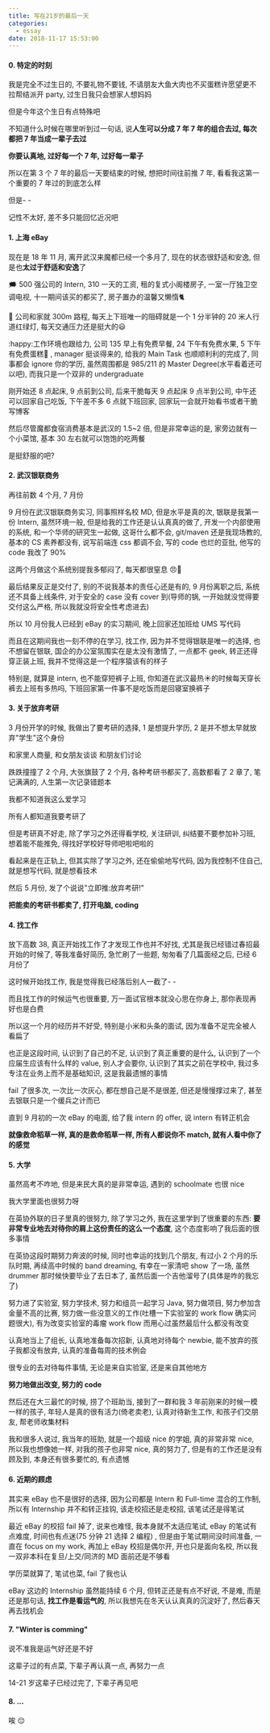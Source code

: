 ```yaml
---
title: 写在21岁的最后一天
categories:
  - essay
date: 2018-11-17 15:53:00
---
```


#### 0. 特定的时刻

我是完全不过生日的, 不要礼物不要钱, 不请朋友大鱼大肉也不买蛋糕许愿望更不拉帮结派开 party, 过生日我只会想家人想妈妈

但是今年这个生日有点特殊吧

不知道什么时候在哪里听到过一句话, 说**人生可以分成 7 年 7 年的组合去过, 每次都把 7 年当成一辈子去过**

**你要认真地, 过好每一个 7 年, 过好每一辈子**

所以在第 3 个 7 年的最后一天要结束的时候, 想把时间往前推 7 年, 看看我这第一个重要的 7 年过的到底怎么样

但是- -

记性不太好, 差不多只能回忆近况吧

#### 1. 上海 eBay

现在是 18 年 11 月, 离开武汉来魔都已经一个多月了, 现在的状态很舒适和安逸, 但是也**太过于舒适和安逸**了

:right_anger_bubble: 500 强公司的 Intern, 310 一天的工资, 租的复式小阁楼房子, 一室一厅独卫空调电视, 十一期间该买的都买了, 房子置办的温馨又懒惰:cat2:

:bus: 公司和家就 300m 路程, 每天上下班唯一的阻碍就是一个 1 分半钟的 20 米人行道红绿灯, 每天交通压力还是挺大的:smiley:

:happy:工作环境也跟给力, 公司 135 早上有免费早餐, 24 下午有免费水果, 5 下午有免费蛋糕:cake: , manager 挺谈得来的, 给我的 Main Task 也顺顺利利的完成了, 同事都会 ignore 你的学历, 虽然周围都是 985/211 的 Master Degree(水平看着还可以吧), 而我只是一个双非的 undergraduate

刚开始还 8 点起床, 9 点前到公司, 后来干脆每天 9 点起床 9 点半到公司, 中午还可以回家自己吃饭, 下午差不多 6 点就下班回家, 回家玩一会就开始看书或者干脆写博客

然后尽管魔都食宿消费基本是武汉的 1.5~2 倍, 但是非常幸运的是, 家旁边就有一个小菜馆, 基本 30 左右就可以饱饱的吃两餐

是挺舒服的吧?

#### 2. 武汉银联商务

再往前数 4 个月, 7 月份

9 月份在武汉银联商务实习, 同事照样名校 MD, 但是水平是真的次, 银联是我第一份 Intern, 虽然环境一般, 但是给我的工作还是认认真真的做了, 开发一个内部使用的系统, 和一个华师的研究生一起做, 这哥什么都不会, git/maven 还是我现场教的, 基本的 CS 素养都没有, 说写前端连 css 都调不会, 写的 code 也烂的亚批, 他写的 code 我改了 90%

这两个月做这个系统别提我多郁闷了, 每天都很窒息 😠💢

最后结果反正是交付了, 别的不说我基本的责任心还是有的, 9 月份离职之后, 系统还不具备上线条件, 对于安全的 case 没有 cover 到(导师的锅, 一开始就没觉得要交付这么严格, 所以我就没将安全性考虑进去)

所以 10 月份我人已经到 eBay 的实习期间, 晚上回家还加班给 UMS 写代码

而且在这期间我也一刻不停的在学习, 找工作, 因为并不觉得银联是唯一的选择, 也不想留在银联, 国企的办公室氛围实在是太没有激情了, 一点都不 geek, 转正还得穿正装上班, 我并不觉得这是一个程序猿该有的样子

特别是, 就算是 intern, 也不能穿短裤子上班, 你知道在武汉最热:sunny:的时候每天穿长裤去上班有多热吗, 下班回家第一件事不是吃饭而是回寝室换裤子

#### 3. 关于放弃考研

3 月份开学的时候, 我做出了要考研的选择, 1 是想提升学历, 2 是并不想太早就放弃"学生"这个身份

和家里人商量, 和女朋友谈谈 和朋友们讨论

跌跌撞撞了 2 个月, 大张旗鼓了 2 个月, 各种考研书都买了, 高数都看了 2 章了, 笔记满满的, 人生第一次记录错题本

我都不知道我这么爱学习

所有人都知道我要考研了

但是考研真不好走, 除了学习之外还得看学校, 关注研训, 纠结要不要参加补习班, 想着能不能推免, 得找好学校好导师吧啦吧啦的

看起来是在正轨上, 但其实除了学习之外, 还在偷偷地写代码, 因为我控制不住自己, 就是想写代码, 就是想看技术

然后 5 月份, 发了个说说"立即推:放弃考研!"

**把能卖的考研书都卖了, 打开电脑, coding**

#### 4. 找工作

放下高数 38, 真正开始找工作了才发现工作也并不好找, 尤其是我已经错过春招最开始的时候了, 等我准备好简历, 急忙刷了一些题, 匆匆看了几篇面经之后, 已经 6 月份了

这时候开始找工作, 我是觉得我已经落后别人一截了- -

而且找工作的时候运气也很重要, 万一面试官根本就没心思在你身上, 那你表现再好也是白费

所以这一个月的经历并不好受, 特别是小米和头条的面试, 因为准备不足完全被人看扁了

也正是这段时间, 认识到了自己的不足, 认识到了真正重要的是什么, 认识到了一个应届生应该有什么样的 value, 别人才会要你, 认识到了其实之前在学校中, 我过多专注在业务上而不是基础知识, 这是我最遗憾的事情

fail 了很多次, 一次比一次灰心, 都在想自己是不是很差, 但还是慢慢撑过来了, 甚至去银联只是一个缓兵之计而已

直到 9 月初的一次 eBay 的电面, 给了我 intern 的 offer, 说 intern 有转正机会

**就像救命稻草一样, 真的是救命稻草一样, 所有人都说你不 match, 就有人看中你了的感觉**

#### 5. 大学

虽然高考不咋地, 但是来民大真的是非常幸运, 遇到的 schoolmate 也很 nice

我大学里面也很努力呀

在英协外联的日子里真的很努力, 除了学习之外, 我在这里学到了很重要的东西: **要非常专业地去对待你的肩上这份责任的这么一个态度**, 这个态度影响了我后面的很多事情

在英协这段时期努力奔波的时候, 同时也幸运的找到几个朋友, 有过小 2 个月的乐队时期, 再续高中时候的 band dreaming, 有幸在一家清吧 show 了一场, 虽然 drummer 那时候快要毕业了去日本了, 虽然后面一个吉他溜号了(具体是咋的我忘了)

努力进了实验室, 努力学技术, 努力和组员一起学习 Java, 努力做项目, 努力参加含金量不高的比赛, 努力做一些没意义的工作(吐槽一下实验室的 work flow 确实问题很大), 有为改变实验室的毒瘤 work flow 而用心过虽然最后什么都没有改变

认真地当上了组长, 认真地准备每次招新, 认真地对待每个 newbie, 能不放弃的孩子我都没有放弃, 认真的准备每周的技术例会

很专业的去对待每件事情, 无论是来自实验室, 还是来自其他地方

**努力地做出改变, 努力的 code**

然后还在大三最忙的时候, 捞了个班助当, 接到了一群和我 3 年前刚来的时候一模一样的孩子, 年轻人是真的很有活力(倚老卖老), 认真对待新生工作, 和孩子们交朋友, 帮老师收集材料

我和很多人说过, 我当年的班助, 就是一个超级 nice 的学姐, 真的非常非常 nice, 所以我也想像她一样, 对我的孩子也非常 nice, 真的努力了, 但是有的工作还是没有顾及到, 本身还有很多要忙的, 有点遗憾

#### 6. 近期的顾虑

其实来 eBay 也不是很好的选择, 因为公司都是 Intern 和 Full-time 混合的工作制, 所以有 Internship 并不和转正挂钩, 该走校招还是走校招, 该笔试还是得笔试

最近 eBay 的校招 fail 掉了, 说来也难怪, 我本身就不太适应笔试, eBay 的笔试有点难度, 时间也有点迷(75 分钟 21 选择 2 编程) , 但是由于笔试期间没时间准备, 一直在 focus on my work, 再加上 eBay 校招是偶尔开, 开也只是面向名校, 所以我一双非本科在复旦/上交/同济的 MD 面前还是不够看

学历菜就算了, 笔试也菜, fail 了我也认

eBay 这边的 Internship 虽然能持续 6 个月, 但转正还是有点不好说, 不是难, 而是还是那句话, **找工作是看运气的**, 所以我想先在冬天认认真真的沉淀好了, 然后春天再去找机会

#### 7. "Winter is comming"

说不准我是运气好还是不好

这辈子过的有点菜, 下辈子再认真一点, 再努力一点

14-21 岁这辈子已经过完了, 下辈子再见吧

#### 8. ...

唉 😔
